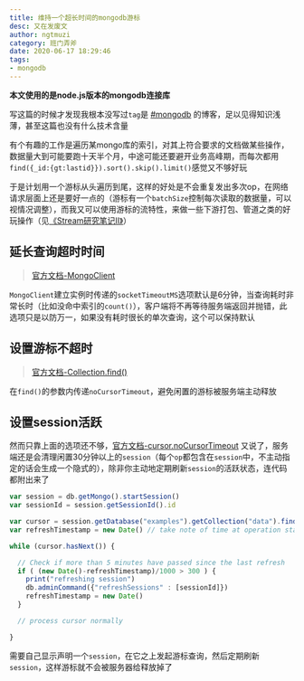 ```yaml
---
title: 维持一个超长时间的mongodb游标
desc: 又在发废文
author: ngtmuzi
category: 班门弄斧
date: 2020-06-17 18:29:46
tags: 
- mongodb
---
```


**本文使用的是node.js版本的mongodb连接库**

写这篇的时候才发现我根本没写过`tag`是 [#mongodb](https://ngtmuzi.com/tags/mongodb/) 的博客，足以见得知识浅薄，甚至这篇也没有什么技术含量

有个有趣的工作是遍历某mongo库的索引，对其上符合要求的文档做某些操作，数据量大到可能要跑十天半个月，中途可能还要避开业务高峰期，而每次都用`find({_id:{gt:lastid}}).sort().skip().limit()`感觉又不够好玩

于是计划用一个游标从头遍历到尾，这样的好处是不会重复发出多次op，在网络请求层面上还是要好一点的（游标有一个`batchSize`控制每次读取的数据量，可以视情况调整），而我又可以使用游标的流特性，来做一些下游打包、管道之类的好玩操作（见[《Stream研究笔记II》](https://ngtmuzi.com/NodeJS%EF%BC%9AStream%E7%A0%94%E7%A9%B6%E7%AC%94%E8%AE%B0II/)）

## 延长查询超时时间

> [官方文档-MongoClient](http://mongodb.github.io/node-mongodb-native/3.5/api/MongoClient.html)

`MongoClient`建立实例时传递的`socketTimeoutMS`选项默认是6分钟，当查询耗时非常长时（比如没命中索引的`count()`），客户端将不再等待服务端返回并抛错，此选项只是以防万一，如果没有耗时很长的单次查询，这个可以保持默认

## 设置游标不超时

> [官方文档-Collection.find()](http://mongodb.github.io/node-mongodb-native/3.5/api/Collection.html#find)

在`find()`的参数内传递`noCursorTimeout`，避免闲置的游标被服务端主动释放

## 设置session活跃

然而只靠上面的选项还不够，[官方文档-cursor.noCursorTimeout](https://docs.mongodb.com/manual/reference/method/cursor.noCursorTimeout//) 又说了，服务端还是会清理闲置30分钟以上的`session`（每个`op`都包含在`session`中，不主动指定的话会生成一个隐式的），除非你主动地定期刷新`session`的活跃状态，连代码都附出来了

```javascript
var session = db.getMongo().startSession()
var sessionId = session.getSessionId().id

var cursor = session.getDatabase("examples").getCollection("data").find().noCursorTimeout()
var refreshTimestamp = new Date() // take note of time at operation start

while (cursor.hasNext()) {

  // Check if more than 5 minutes have passed since the last refresh
  if ( (new Date()-refreshTimestamp)/1000 > 300 ) {
    print("refreshing session")
    db.adminCommand({"refreshSessions" : [sessionId]})
    refreshTimestamp = new Date()
  }

  // process cursor normally

}
```
需要自己显示声明一个`session`，在它之上发起游标查询，然后定期刷新`session`，这样游标就不会被服务器给释放掉了
